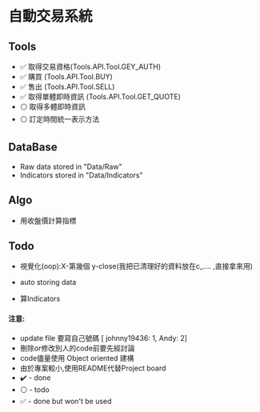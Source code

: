 # 自動交易系統

## Tools
* :white_check_mark: 取得交易資格(Tools.API.Tool.GEY_AUTH)
* :white_check_mark: 購買 (Tools.API.Tool.BUY)
* :white_check_mark: 售出 (Tools.API.Tool.SELL)
* :white_check_mark: 取得單體即時資訊 (Tools.API.Tool.GET_QUOTE)
* :white_circle: 取得多體即時資訊
* :white_circle: 訂定時間統一表示方法
## DataBase
* Raw data stored in "Data/Raw"
* Indicators stored in "Data/Indicators"

## Algo

* 用收盤價計算指標


## Todo
* 視覺化(oop):X-第幾個 y-close(我把已清理好的資料放在c_.... ,直接拿來用)
* auto storing data

* 算Indicators













#### 注意:
* update file 要寫自己號碼 [ johnny19436: 1, Andy: 2]
* 刪除or修改別人的code前要先經討論
* code儘量使用 Object oriented 建構
* 由於專案較小,使用README代替Project board
* :heavy_check_mark: - done
* :white_circle: - todo
* :white_check_mark: - done but won't be used
